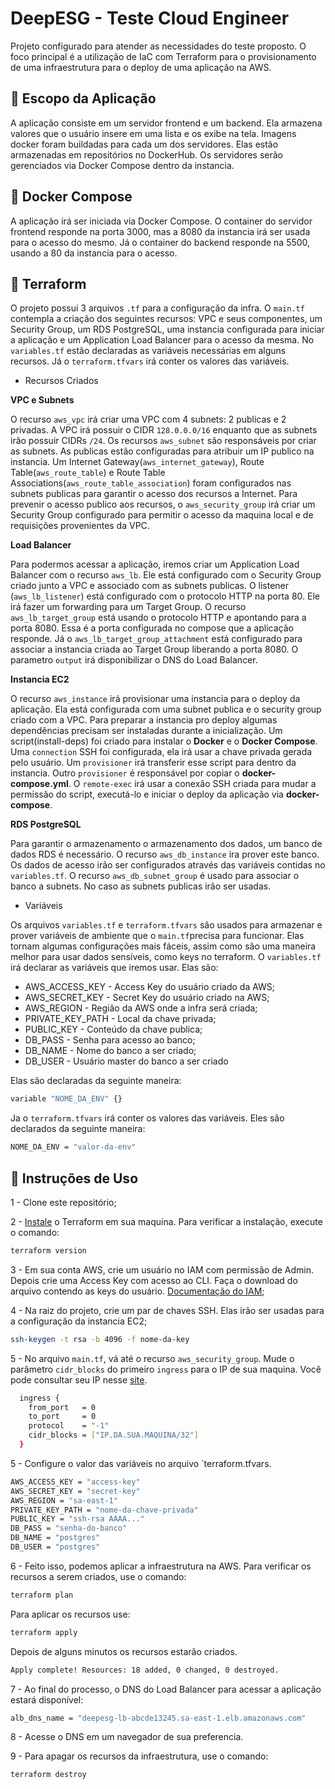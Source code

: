 # DeepESG - Teste Cloud Engineer

Projeto configurado para atender as necessidades do teste proposto. O foco principal é a utilização de IaC com Terraform para o provisionamento de uma infraestrutura para o deploy de uma aplicação na AWS. 

## :mag_right: Escopo da Aplicação
A aplicação consiste em um servidor frontend e um backend. Ela armazena valores que o usuário insere em uma lista e os exibe na tela. Imagens docker foram buildadas para cada um dos servidores. Elas estão armazenadas em repositórios no DockerHub. Os servidores serão gerenciados via Docker Compose dentro da instancia. 

## :whale2: Docker Compose
A aplicação irá ser iniciada via Docker Compose. O container do servidor frontend responde na porta 3000, mas a 8080 da instancia irá ser usada para o acesso do mesmo. Já o container do backend responde na 5500, usando a 80 da instancia para o acesso. 

## :rocket: Terraform
O projeto possui 3 arquivos `.tf` para a configuração da infra. O `main.tf` contempla a criação dos seguintes recursos: VPC e seus componentes, um Security Group, um RDS PostgreSQL, uma instancia configurada para iniciar a aplicação e um Application Load Balancer para o acesso da mesma. No `variables.tf` estão declaradas as variáveis necessárias em alguns recursos. Já o `terraform.tfvars` irá conter os valores das variáveis. 

* Recursos Criados

 **VPC e Subnets**
 
O recurso `aws_vpc`  irá criar uma VPC com 4 subnets: 2 publicas e 2 privadas. A VPC irá possuir o CIDR `128.0.0.0/16` enquanto que as subnets irão possuir CIDRs `/24`. Os recursos `aws_subnet` são responsáveis por criar as subnets. As publicas estão configuradas para atribuir um IP publico na instancia. Um Internet Gateway(`aws_internet_gateway`), Route Table(`aws_route_table`) e Route Table Associations(`aws_route_table_association`) foram configurados nas subnets publicas para garantir o acesso dos recursos a Internet. Para prevenir o acesso publico aos recursos, o `aws_security_group` irá criar um Security Group configurado para permitir o acesso da maquina local e de requisições provenientes da VPC.

 **Load Balancer**

Para podermos acessar a aplicação, iremos criar um Application Load Balancer com o recurso `aws_lb`. Ele está configurado com o Security Group criado junto a VPC e associado com as subnets publicas. O listener (`aws_lb_listener`) está configurado com o protocolo HTTP na porta 80. Ele irá fazer um forwarding para um Target Group. O recurso `aws_lb_target_group` está usando o protocolo HTTP e apontando para a porta 8080. Essa é a porta configurada no compose que a aplicação responde. Já o `aws_lb_target_group_attachment` está configurado para associar a instancia criada ao Target Group liberando a porta 8080. O parametro `output` irá disponibilizar o DNS do Load Balancer.

**Instancia EC2**

O recurso `aws_instance` irá provisionar uma instancia para o deploy da aplicação. Ela está configurada com uma subnet publica e o security group criado com a VPC. Para preparar a instancia pro deploy algumas dependências precisam ser instaladas durante a inicialização. Um script(install-deps) foi criado para instalar o **Docker** e o **Docker Compose**. Uma `connection` SSH foi configurada, ela irá usar a chave privada gerada pelo usuário. Um `provisioner` irá transferir esse script para dentro da instancia. Outro `provisioner` é responsável por copiar o **docker-compose.yml**. O `remote-exec` irá usar a conexão SSH criada para mudar a permissão do script, executá-lo e iniciar o deploy da aplicação via **docker-compose**. 

**RDS PostgreSQL**

Para garantir o armazenamento o armazenamento dos dados, um banco de dados RDS é necessário. O recurso `aws_db_instance` ira prover este banco. Os dados de acesso irão ser configurados através das variáveis contidas no `variables.tf`. O recurso `aws_db_subnet_group` é usado para associar o banco a subnets. No caso as subnets publicas irão ser usadas. 


* Variáveis

Os arquivos `variables.tf` e `terraform.tfvars` são usados para armazenar e prover variáveis de ambiente que o `main.tf`precisa para funcionar. Elas tornam algumas configurações mais fáceis, assim como são uma maneira melhor para usar dados sensíveis, como keys no terraform. O `variables.tf` irá declarar as variáveis que iremos usar. Elas são:
   * AWS_ACCESS_KEY - Access Key do usuário criado da AWS;
   * AWS_SECRET_KEY - Secret Key do usuário criado na AWS;
   * AWS_REGION - Região da AWS onde a infra será criada;
   * PRIVATE_KEY_PATH - Local da chave privada;
   * PUBLIC_KEY - Conteúdo da chave publica;
   * DB_PASS - Senha para acesso ao banco;
   * DB_NAME - Nome do banco a ser criado;
   * DB_USER - Usuário master do banco a ser criado

Elas são declaradas da seguinte maneira:
```bash
variable "NOME_DA_ENV" {}
```
Ja o `terraform.tfvars` irá conter os valores das variáveis. Eles são declarados da seguinte maneira:
```bash
NOME_DA_ENV = "valor-da-env"
```

## :bookmark_tabs: Instruções de Uso

1 - Clone este repositório; 

2 - [Instale](https://developer.hashicorp.com/terraform/tutorials/aws-get-started/install-cli) o Terraform em sua maquina. Para verificar a instalação, execute o comando:
```bash
terraform version
```

3 - Em sua conta AWS, crie um usuário no IAM com permissão de Admin. Depois crie uma Access Key com acesso ao CLI. Faça o download do arquivo contendo as keys do usuário. [Documentação do IAM](https://docs.aws.amazon.com/pt_br/IAM/latest/UserGuide/id_users_create.html);

4 - Na raiz do projeto, crie um par de chaves SSH. Elas irão ser usadas para a configuração da instancia EC2; 
```bash
ssh-keygen -t rsa -b 4096 -f nome-da-key
```
5 - No arquivo `main.tf`, vá até o recurso `aws_security_group`. Mude o parâmetro `cidr_blocks` do primeiro `ingress` para o IP de sua maquina. Você pode consultar seu IP nesse [site](https://www.whatismyip.com/).
```bash
  ingress {
    from_port   = 0
    to_port     = 0
    protocol    = "-1"
    cidr_blocks = ["IP.DA.SUA.MAQUINA/32"]
  }
```

5 - Configure o valor das variáveis no arquivo `terraform.tfvars. 
```bash
AWS_ACCESS_KEY = "access-key"
AWS_SECRET_KEY = "secret-key"
AWS_REGION = "sa-east-1"
PRIVATE_KEY_PATH = "nome-da-chave-privada"
PUBLIC_KEY = "ssh-rsa AAAA..."
DB_PASS = "senha-do-banco"
DB_NAME = "postgres"
DB_USER = "postgres"
```

6 - Feito isso, podemos aplicar a infraestrutura na AWS. Para verificar os recursos a serem criados, use o comando: 
```bash
terraform plan
```
Para aplicar os recursos use:
```bash
terraform apply
```
Depois de alguns minutos os recursos estarão criados.
```bash
Apply complete! Resources: 18 added, 0 changed, 0 destroyed.
```

7 - Ao final do processo, o DNS do Load Balancer para acessar a aplicação estará disponível:
```bash
alb_dns_name = "deepesg-lb-abcde13245.sa-east-1.elb.amazonaws.com"
```

8 - Acesse o DNS em um navegador de sua preferencia.


9 - Para apagar os recursos da infraestrutura, use o comando:
```bash
terraform destroy
```


